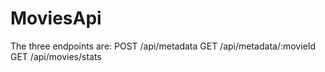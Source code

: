 # MoviesApi
 

The three endpoints are:
POST /api/metadata
GET /api/metadata/:movieId
GET /api/movies/stats
